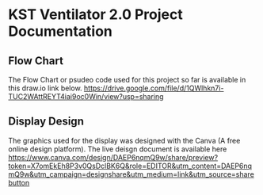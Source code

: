 # KST Ventilator 2.0 Project Documentation 

## Flow Chart
The Flow Chart or psudeo code used for this project so far is available in this draw.io link below. 
https://drive.google.com/file/d/1QWlhkn7i-TUC2WAttREYT4iai9oc0Win/view?usp=sharing


## Display Design 
The graphics used for the display was designed with the Canva (A free online design platform). The live deisgn document is available here
https://www.canva.com/design/DAEP6nqmQ9w/share/preview?token=X7omEkEh8P3v0QsDclBK6Q&role=EDITOR&utm_content=DAEP6nqmQ9w&utm_campaign=designshare&utm_medium=link&utm_source=sharebutton

